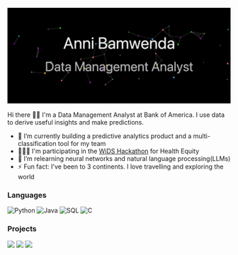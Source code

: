 ![Banner](https://github.com/Anni-Bamwenda/Anni-Bamwenda/blob/main/Banner.gif)

Hi there 👋🏾 I'm a Data Management Analyst at Bank of America. I use data to derive useful insights and make predictions.

- 🔭 I’m currently building a predictive analytics product and a multi-classification tool for my team
- 👩🏾‍💻 I'm participating in the [WiDS Hackathon](https://www.kaggle.com/competitions/widsdatathon2024-challenge1/overview) for Health Equity
- 🌱 I’m relearning neural networks and natural language processing(LLMs)
- ⚡ Fun fact: I've been to 3 continents. I love travelling and exploring the world

### Languages

![Python](https://img.shields.io/badge/-Python-000?style=for-the-badge&logo=Python)
![Java](https://img.shields.io/badge/-Java-000?style=for-the-badge&logo=Java&logoColor=007396)
![SQL](https://img.shields.io/badge/-SQL-000?style=for-the-badge&logo=MySQL)
![C](https://img.shields.io/badge/-C-000?style=for-the-badge&logo=C)


### Projects

[![](https://img.shields.io/badge/%F0%9F%93%8D%20Accenture%20Internship-000?style=for-the-badge)](https://github.com/Anni-Bamwenda/Accenture-Project)
[![](https://img.shields.io/badge/-%20%F0%9F%91%A9%F0%9F%8F%BE%E2%80%8D%F0%9F%92%BB%20Industry%20Classification-000?style=for-the-badge)](https://github.com/Anni-Bamwenda/Industry_Classification-Project)
[![](https://img.shields.io/badge/%F0%9F%8F%A0%20House%20Price%20Prediction-000?style=for-the-badge)](https://github.com/Anni-Bamwenda/House-Pricing-Prediciton-Project)

